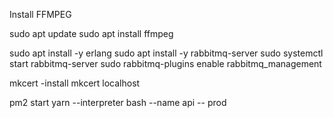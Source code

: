 Install FFMPEG

sudo apt update
sudo apt install ffmpeg



sudo apt install -y erlang
sudo apt install -y rabbitmq-server
sudo systemctl start rabbitmq-server
sudo rabbitmq-plugins enable rabbitmq_management

<!-- Install https for localhost -->
mkcert -install
mkcert localhost


<!-- Pm2 -->
pm2 start yarn --interpreter bash --name api -- prod

